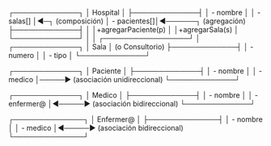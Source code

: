 ┌─────────────┐
│  Hospital   │
├─────────────┤
│ - nombre    │
│ - salas[]   │◄─┐ (composición)
│ - pacientes[]│◄──────┐ (agregación)
├─────────────┤        │
│+agregarPaciente(p)   │
│+agregarSala(s)       │
└─────────────┘        │
                       │
     ┌─────────────────┘
     │
┌─────────────┐
│   Sala      │ (o Consultorio)
├─────────────┤
│ - numero    │
│ - tipo      │
└─────────────┘

┌─────────────┐
│  Paciente   │
├─────────────┤
│ - nombre    │
│ - medico    │─────► (asociación unidireccional)
└─────────────┘

┌─────────────┐
│  Medico     │
├─────────────┤
│ - nombre    │
│ - enfermer@ │◄─────► (asociación bidireccional)
└─────────────┘

┌──────────────┐
│ Enfermer@    │
├──────────────┤
│ - nombre     │
│ - medico     │◄─────► (asociación bidireccional)
└──────────────┘


